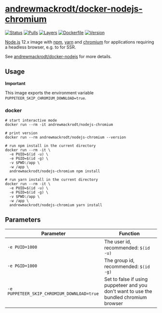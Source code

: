 # [andrewmackrodt/docker-nodejs-chromium](https://github.com/andrewmackrodt/dockerfiles/tree/master/nodejs-chromium)

[![Status](https://jenkins.mackrodt.io/buildStatus/icon?job=dockerfiles%2Fnodejs-chromium)][status]
[![Pulls](https://img.shields.io/docker/pulls/andrewmackrodt/nodejs-chromium.svg)][pulls]
[![Layers](https://images.microbadger.com/badges/image/andrewmackrodt/nodejs-chromium.svg)][layers]
[![Dockerfile](https://img.shields.io/github/size/andrewmackrodt/dockerfiles/nodejs-chromium/Dockerfile.svg?label=dockerfile)][dockerfile]
[![Version](https://images.microbadger.com/badges/version/andrewmackrodt/nodejs-chromium.svg)][version]

[status]: https://jenkins.mackrodt.io/job/dockerfiles/job/nodejs-chromium/
[pulls]: https://hub.docker.com/r/andrewmackrodt/nodejs-chromium
[layers]: https://microbadger.com/images/andrewmackrodt/nodejs-chromium
[dockerfile]: https://github.com/andrewmackrodt/dockerfiles/blob/master/nodejs-chromium/Dockerfile
[version]: https://hub.docker.com/r/andrewmackrodt/nodejs-chromium/tags

[Node.js](https://nodejs.org/) 12.x image with [npm](https://www.npmjs.com/),
[yarn](https://yarnpkg.com/) and [chromium](https://www.chromium.org/) for
applications requiring a headless browser, e.g. to for SSR.

See [andrewmackrodt/docker-nodejs](https://github.com/andrewmackrodt/dockerfiles/tree/master/nodejs)
for more details.

## Usage

**Important**

This image exports the environment variable `PUPPETEER_SKIP_CHROMIUM_DOWNLOAD=true`.

### docker

```
# start interactive mode
docker run --rm -it andrewmackrodt/nodejs-chromium

# print version
docker run --rm andrewmackrodt/nodejs-chromium --version

# run npm install in the current directory
docker run --rm -it \
  -e PUID=$(id -u) \
  -e PGID=$(id -g) \
  -v $PWD:/app \
  -w /app \
  andrewmackrodt/nodejs-chromium npm install

# run yarn install in the current directory
docker run --rm -it \
  -e PUID=$(id -u) \
  -e PGID=$(id -g) \
  -v $PWD:/app \
  -w /app \
  andrewmackrodt/nodejs-chromium yarn install
```

## Parameters

| Parameter | Function |
| --- | --- |
| `-e PUID=1000` | The user id, recommended: `$(id -u)` |
| `-e PGID=1000` | The group id, recommended: `$(id -g)` |
| `-e PUPPETEER_SKIP_CHROMIUM_DOWNLOAD=true` | Set to false if using puppeteer and you don't want to use the bundled chromium browser |

